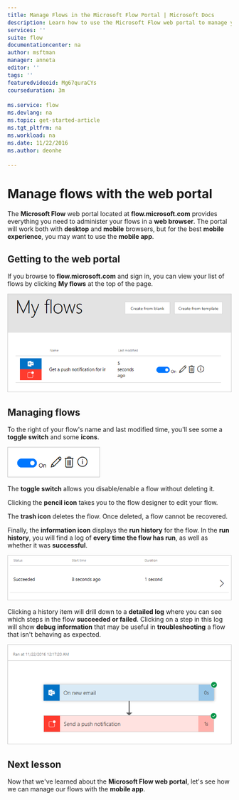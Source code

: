 ```yaml
---
title: Manage Flows in the Microsoft Flow Portal | Microsoft Docs
description: Learn how to use the Microsoft Flow web portal to manage your flows.
services: ''
suite: flow
documentationcenter: na
author: msftman
manager: anneta
editor: ''
tags: ''
featuredvideoid: Mg67quraCYs
courseduration: 3m

ms.service: flow
ms.devlang: na
ms.topic: get-started-article
ms.tgt_pltfrm: na
ms.workload: na
ms.date: 11/22/2016
ms.author: deonhe

---
```

# Manage flows with the web portal
The **Microsoft Flow** web portal located at **flow.microsoft.com** provides everything you need to administer your flows in a **web browser**.  The portal will work both with **desktop** and **mobile** browsers, but for the best **mobile experience**, you may want to use the **mobile app**.

## Getting to the web portal
If you browse to **flow.microsoft.com** and sign in, you can view your list of flows by clicking **My flows** at the top of the page.

![My flows](./media/learning-manage-portal/my-flows.png)

## Managing flows
To the right of your flow's name and last modified time, you'll see some a **toggle switch** and some **icons**.

![Flow options](./media/learning-manage-portal/flow-options.png)

The **toggle switch** allows you disable/enable a flow without deleting it.

Clicking the **pencil icon** takes you to the flow designer to edit your flow.

The **trash icon** deletes the flow.  Once deleted, a flow cannot be recovered.

Finally, the **information icon** displays the **run history** for the flow.  In the **run history**, you will find a log of **every time the flow has run**, as well as whether it was **successful**. 

![Flow history](./media/learning-manage-portal/flow-history.png)

Clicking a history item will drill down to a **detailed log** where you can see which steps in the flow **succeeded or failed**.  Clicking on a step in this log will show **debug information** that may be useful in **troubleshooting** a flow that isn't behaving as expected.

![Flow log](./media/learning-manage-portal/flow-log.png)

## Next lesson
Now that we've learned about the **Microsoft Flow web portal**, let's see how we can manage our flows with the **mobile app**.

